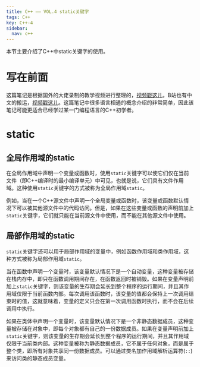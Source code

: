 ```yaml
---
title: C++ —— VOL.4 static关键字
tags: C++
key: C++-4
sidebar:
  nav: c++
---
```


本节主要介绍了C++中static关键字的使用。<!--more-->

# 写在前面

这篇笔记是根据国外的大佬录制的教学视频进行整理的，[视频戳这儿](https://www.youtube.com/watch?v=18c3MTX0PK0&list=PLlrATfBNZ98dudnM48yfGUldqGD0S4FFb)，B站也有中文的搬运，[视频戳这儿](https://www.bilibili.com/video/BV1N24y1B7nQ?p=2&vd_source=0307132b97183cff4ff2138cf704f827)。这篇笔记中很多语言相通的概念介绍的非常简单，因此该笔记可能更适合已经学过某一门编程语言的C++初学者。

# static

## 全局作用域的static

在全局作用域中声明一个变量或函数时，使用`static`关键字可以使它们仅在当前文件（即C++编译时的最小编译单元）中可见，也就是说，它们具有文件作用域。这种使用`static`关键字的方式被称为全局作用域`static`。

例如，当在一个C++源文件中声明一个全局变量或函数时，该变量或函数默认情况下可以被其他源文件中的代码访问。但是，如果在这些变量或函数的声明前加上`static`关键字，它们就只能在当前源文件中使用，而不能在其他源文件中使用。

## 局部作用域的static

`static`关键字还可以用于局部作用域的变量中，例如函数作用域和类作用域，这种方式被称为局部作用域`static`。

当在函数中声明一个变量时，该变量默认情况下是一个自动变量，这种变量被存储在栈内存中，即只在函数调用期间存在，在函数返回时被销毁。如果在变量声明前加上`static`关键字，则该变量的生存期会延长到整个程序的运行期间，并且其作用域仅限于当前函数内部。每次调用该函数时，该变量的值都会保持上一次调用结束时的值，这就意味着，变量的定义只会在第一次调用函数时执行，而不会在后续调用中执行。

如果在类体中声明一个变量时，该变量默认情况下是一个非静态数据成员，这种变量被存储在对象中，即每个对象都有自己的一份数据成员。如果在变量声明前加上`static`关键字，则该变量的生存期会延长到整个程序的运行期间，并且其作用域仅限于当前类内部。这种变量被称为静态数据成员，它不属于任何对象，而是属于整个类，即所有对象共享同一份数据成员。可以通过类名加作用域解析运算符(`::`)来访问类的静态成员变量。
